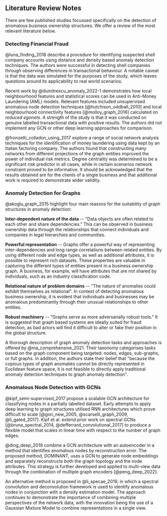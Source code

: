 ## Literature Review Notes

There are few published studies focussed specifically on the detection of anomalous business ownership structures. We offer a review of the most relevant literature below.

### Detecting Financial Fraud

@luna_finding_2018 describe a procedure for identifying suspected shell company accounts using distance and density based anomaly detection techniques. The authors were successful in detecting shell companies through observing differences in transactional behaviour. A notable caveat is that the data was simulated for the purposes of the study, which leaves questions around its applicability to real world scenarios.

Recent work by @dumitrescu_anomaly_2022-1 demonstrates how local neighbourhood features and statistical scores can be used in Anti-Money Laundering (AML) models. Relevant features included unsupervised anomalous node detection techniques [@hutchison_oddball_2010] and local neighbourhood connectivity features [@molloy_graph_2016] calculated on *reduced egonets*. A strength of the study is that it was conducted on genuine labelled transactional data with positive results. The authors did not implement any GCN or other deep learning approaches for comparison.

@fronzetti_colladon_using_2017 explore a range of social network analysis techniques for the identification of money laundering using data kept by an Italian factoring company. The authors found that constructing many networks from different projections of the graph entities improved the power of individual risk metrics. Degree centrality was determined to be a significant risk predictor in all cases, while in certain scenarios network constraint proved to be informative. It should be acknowledged that the results obtained are for the clients of a single business and that additional work is required to demonstrate wider validity.

### Anomaly Detection for Graphs

<!-- Graph-based Anomaly Detection and Description: A Survey (2014) -->

@akoglu_graph_2015 highlight four main reasons for the suitability of graph structures in anomaly detection:

**Inter-dependent nature of the data** -- "Data objects are often related to each other and share dependencies." This can be observed in business ownership data through the relationships that connect individuals and companies in legal hierarchies and communities. 

**Powerful representation** -- Graphs offer a powerful way of representing inter-dependencies and long range correlations between related entities. By using different node and edge types, as well as additional attributes, it is possible to represent rich datasets. These properties are valuable in capturing the different types of entities present in a business ownership graph. A business, for example, will have attributes that are not shared by individuals, such as an industry classification code.

**Relational nature of problem domains** -- "The nature of anomalies could exhibit themselves as relational". In context of detecting anomalous business ownership, it is evident that individuals and businesses may be anomalous predominantly through their unusual relationships to other entities.

**Robust machinery** -- "Graphs serve as more adversarially robust tools." It is suggested that graph based systems are ideally suited for fraud detection, as bad actors will find it difficult to alter or fake their position in the global structure.

<!-- A Comprehensive Survey on Graph Anomaly Detection with Deep Learning (2021) -->

A thorough description of graph anomaly detection tasks and approaches is offered by @ma_comprehensive_2021. Their taxonomy categorises tasks based on the graph component being targeted: nodes, edges, sub-graphs, or full graphs. In addition, the authors state their belief that "because the copious types of graph anomalies cannot be directly represented in Euclidean feature space, it is not feasible to directly apply traditional anomaly detection techniques to graph anomaly detection".

### Anomalous Node Detection with GCNs

@kipf_semi-supervised_2017 propose a scalable GCN architecture for classifying nodes in a partially labelled dataset. Early attempts to apply deep learning to graph structures utilised RNN architectures which prove difficult to scale [@gori_new_2005, @scarselli_graph_2009, @li_gated_2017]. Kipf et al. extend prior work on spectral GCNs [@bruna_spectral_2014, @defferrard_convolutional_2017] to produce a flexible model that scales in linear time with respect to the number of graph edges.

@ding_deep_2019 combine a GCN architecture with an autoencoder in a method that identifies anomalous nodes by reconstruction error. The proposed method, DOMINANT, uses a GCN to generate node embeddings and separately reconstructs both the graph topology and the node attributes. This strategy is further developed and applied to multi-view data through the combination of multiple graph encoders [@peng_deep_2022].

An alternative method is proposed in @li_specae_2019, in which a spectral convolution and deconvolution framework is used to identify anomalous nodes in conjunction with a density estimation model. The approach continues to demonstrate the importance of combining multiple perspectives of the network data, with the innovation being the use of a Gaussian Mixture Model to combine representations in a single view. 
